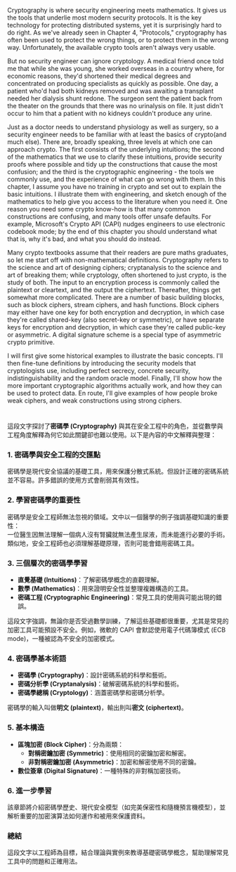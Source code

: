 
Cryptography is where security engineering meets mathematics. 
It gives us the tools that underlie most modern security protocols. 
It is the key technology for protecting distributed systems, yet it is surprisingly hard to do right. 
As we've already seen in Chapter 4, "Protocols," cryptography has often been used to protect the wrong things, or to protect them in the wrong way. Unfortunately, the available crypto tools aren't always very usable.

But no security engineer can ignore cryptology. A medical friend once told me that while she was young, she worked overseas in a country where, for economic reasons, they'd shortened their medical degrees and concentrated on producing specialists as quickly as possible. 
One day, a patient who'd had both kidneys removed and was awaiting a transplant needed her dialysis shunt redone. 
The surgeon sent the patient back from the theater on the grounds that there was no urinalysis on file. 
It just didn't occur to him that a patient with no kidneys couldn't produce any urine.

Just as a doctor needs to understand physiology as well as surgery, so a security engineer needs to be familiar with at least the basics of crypto(and much else). 
There are, broadly speaking, three levels at which one can approach crypto. 
The first consists of the underlying intuitions; the second of the mathematics that we use to clarify these intuitions, provide security proofs where possible and tidy up the constructions that cause the most confusion; and the third is the cryptographic engineering - the tools we commonly use, and the experience of what can go wrong with them.
In this chapter, I assume you have no training in crypto and set out to explain the basic intuitions.
I illustrate them with engineering, and sketch enough of the mathematics to help give you access to the literature when you need it. 
One reason you need some crypto know-how is that many common constructions are confusing, and many tools offer unsafe defaults.
For example, Microsoft's Crypto API (CAPI) nudges engineers to use electronic codebook mode; by the end of this chapter you should understand what that is, why it's bad, and what you should do instead.

Many crypto textbooks assume that their readers are pure maths graduates, so let me start off with non-mathematical definitions.
Cryptography refers to the science and art of designing ciphers; cryptanalysis to the science and art of breaking them; while cryptology, often shortened to just crypto, is the study of both.
The input to an encryption process is commonly called the plaintext or cleartext, and the output the ciphertext. 
Thereafter, things get somewhat more complicated. 
There are a number of basic building blocks, such as block ciphers, stream ciphers, and hash functions. 
Block ciphers may either have one key for both encryption and decryption, in which case they're called shared-key (also secret-key or symmetric), or have separate keys for encryption and decryption, in which case they're called public-key or asymmetric. 
A digital signature scheme is a special type of asymmetric crypto primitive.

I will first give some historical examples to illustrate the basic concepts. 
I'll then fine-tune definitions by introducing the security models that cryptologists use, including perfect secrecy, concrete security, indistinguishability and the random oracle model.
Finally, I'll show how the more important cryptographic algorithms actually work, and how they can be used to protect data. 
En route, I'll give examples of how people broke weak ciphers, and weak constructions using strong ciphers.

#



這段文字探討了**密碼學 (Cryptography)** 與其在安全工程中的角色，並從數學與工程角度解釋為何它如此關鍵卻也難以使用。以下是內容的中文解釋與整理：

### 1. **密碼學與安全工程的交匯點**
密碼學是現代安全協議的基礎工具，用來保護分散式系統。但設計正確的密碼系統並不容易。許多錯誤的使用方式會削弱其有效性。

### 2. **學習密碼學的重要性**
密碼學是安全工程師無法忽視的領域。文中以一個醫學的例子強調基礎知識的重要性：  
一位醫生因無法理解一個病人沒有腎臟就無法產生尿液，而未能進行必要的手術。類似地，安全工程師也必須理解基礎原理，否則可能會錯用密碼工具。

### 3. **三個層次的密碼學學習**
- **直覺基礎 (Intuitions)**：了解密碼學概念的直觀理解。  
- **數學 (Mathematics)**：用來證明安全性並整理複雜構造的工具。  
- **密碼工程 (Cryptographic Engineering)**：常見工具的使用與可能出現的錯誤。

這段文字強調，無論你是否受過數學訓練，了解這些基礎都很重要，尤其是常見的加密工具可能預設不安全。例如，微軟的 CAPI 會默認使用電子代碼簿模式 (ECB mode)，一種被認為不安全的加密模式。

### 4. **密碼學基本術語**
- **密碼學 (Cryptography)**：設計密碼系統的科學和藝術。  
- **密碼分析學 (Cryptanalysis)**：破解密碼系統的科學和藝術。  
- **密碼學總稱 (Cryptology)**：涵蓋密碼學和密碼分析學。  

密碼學的輸入叫做**明文 (plaintext)**，輸出則叫**密文 (ciphertext)**。

### 5. **基本構造**
- **區塊加密 (Block Cipher)**：分為兩類：
  - **對稱密鑰加密 (Symmetric)**：使用相同的密鑰加密和解密。
  - **非對稱密鑰加密 (Asymmetric)**：加密和解密使用不同的密鑰。  
- **數位簽章 (Digital Signature)**：一種特殊的非對稱加密技術。

### 6. **進一步學習**
該章節將介紹密碼學歷史、現代安全模型（如完美保密性和隨機預言機模型），並解析重要的加密演算法如何運作和被用來保護資料。

### 總結
這段文字以工程師為目標，結合理論與實例來教導基礎密碼學概念，幫助理解常見工具中的問題和正確用法。

